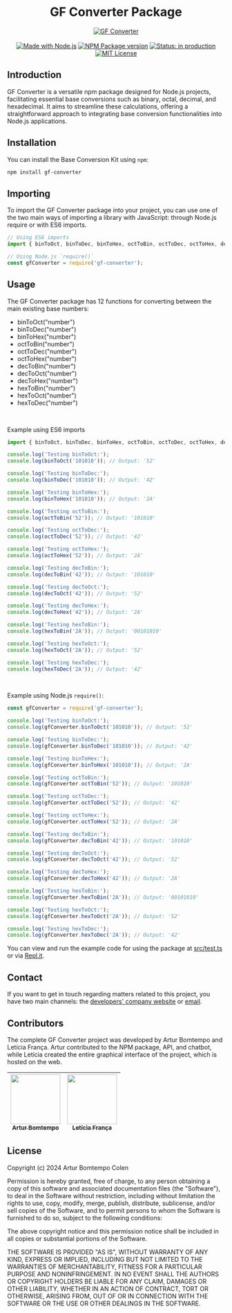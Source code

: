 <div  align="center">
	<h1  align="center">GF Converter Package</h1>
	<a  href="https://gf-converter.vercel.app/" target="_blank">
		<img  src="https://github.com/ArturColen/GF-Converter-Package/assets/96635074/80172072-90f4-4dbf-9295-bb3e6d81c165" alt="GF Converter">
	</a>
</div>
<br>
<div align="center">
    <a href="https://github.com/nodejs" target="_blank"><img src="https://img.shields.io/badge/made_with-Node.js-green" alt="Made with Node.js"></a>
    <a href="https://github.com/ArturColen/GF-Converter-Package" target="_blank"><img src="https://img.shields.io/badge/npm_package-v1.0.1-blue" alt="NPM Package version"></a>
    <a href="https://gf-converter.vercel.app/" target="_blank"><img src="https://img.shields.io/badge/status-in_production-yellow" alt="Status: in production"></a>
    <a href="https://github.com/ArturColen/GF-Converter-Package/blob/main/LICENSE.md" target="_blank"><img src="https://img.shields.io/badge/license-MIT-red" alt="MIT License"></a>
</div>

## Introduction
GF Converter is a versatile npm package designed for Node.js projects, facilitating essential base conversions such as binary, octal, decimal, and hexadecimal. It aims to streamline these calculations, offering a straightforward approach to integrating base conversion functionalities into Node.js applications.

## Installation
You can install the Base Conversion Kit using `npm`:

```bash
npm install gf-converter
 ```

## Importing
To import the GF Converter package into your project, you can use one of the two main ways of importing a library with JavaScript: through Node.js require or with ES6 imports.

```javascript
// Using ES6 imports
import { binToOct, binToDec, binToHex, octToBin, octToDec, octToHex, decToBin, decToOct, decToHex, hexToBin, hexToOct, hexToDec } from 'gf-converter';

// Using Node.js `require()`
const gfConverter = require('gf-converter');
```

## Usage
The GF Converter package has 12 functions for converting between the main existing base numbers:
* binToOct("number")
* binToDec("number")
* binToHex("number")
* octToBin("number")
* octToDec("number")
* octToHex("number")
* decToBin("number")
* decToOct("number")
* decToHex("number")
* hexToBin("number")
* hexToOct("number")
* hexToDec("number")

<br>

Example using ES6 imports
```javascript
import { binToOct, binToDec, binToHex, octToBin, octToDec, octToHex, decToBin, decToOct, decToHex, hexToBin, hexToOct, hexToDec } from 'gf-converter';

console.log('Testing binToOct:');
console.log(binToOct('101010')); // Output: '52'

console.log('Testing binToDec:');
console.log(binToDec('101010')); // Output: '42'

console.log('Testing binToHex:');
console.log(binToHex('101010')); // Output: '2A'

console.log('Testing octToBin:');
console.log(octToBin('52')); // Output: '101010'

console.log('Testing octToDec:');
console.log(octToDec('52')); // Output: '42'

console.log('Testing octToHex:');
console.log(octToHex('52')); // Output: '2A'

console.log('Testing decToBin:');
console.log(decToBin('42')); // Output: '101010'

console.log('Testing decToOct:');
console.log(decToOct('42')); // Output: '52'

console.log('Testing decToHex:');
console.log(decToHex('42')); // Output: '2A'

console.log('Testing hexToBin:');
console.log(hexToBin('2A')); // Output: '00101010'

console.log('Testing hexToOct:');
console.log(hexToOct('2A')); // Output: '52'

console.log('Testing hexToDec:');
console.log(hexToDec('2A')); // Output: '42'
```

<br>

Example using Node.js `require()`:
```javascript
const gfConverter = require('gf-converter');

console.log('Testing binToOct:');
console.log(gfConverter.binToOct('101010')); // Output: '52'

console.log('Testing binToDec:');
console.log(gfConverter.binToDec('101010')); // Output: '42'

console.log('Testing binToHex:');
console.log(gfConverter.binToHex('101010')); // Output: '2A'

console.log('Testing octToBin:');
console.log(gfConverter.octToBin('52')); // Output: '101010'

console.log('Testing octToDec:');
console.log(gfConverter.octToDec('52')); // Output: '42'

console.log('Testing octToHex:');
console.log(gfConverter.octToHex('52')); // Output: '2A'

console.log('Testing decToBin:');
console.log(gfConverter.decToBin('42')); // Output: '101010'

console.log('Testing decToOct:');
console.log(gfConverter.decToOct('42')); // Output: '52'

console.log('Testing decToHex:');
console.log(gfConverter.decToHex('42')); // Output: '2A'

console.log('Testing hexToBin:');
console.log(gfConverter.hexToBin('2A')); // Output: '00101010'

console.log('Testing hexToOct:');
console.log(gfConverter.hexToOct('2A')); // Output: '52'

console.log('Testing hexToDec:');
console.log(gfConverter.hexToDec('2A')); // Output: '42'
```

You can view and run the example code for using the package at [src/test.ts](https://github.com/ArturColen/GF-Converter-Package/blob/main/src/test.ts) or via [Repl.it](https://replit.com/@ArturColen/GFConverterTest).

## Contact
If you want to get in touch regarding matters related to this project, you have two main channels: the [developers' company website](https://gf-company.vercel.app/) or [email](mailto:arturbcolen@gmail.com).

## Contributors
The complete GF Converter project was developed by Artur Bomtempo and Letícia França. Artur contributed to the NPM package, API, and chatbot, while Letícia created the entire graphical interface of the project, which is hosted on the web.

| [<img loading="lazy" src="https://avatars.githubusercontent.com/u/96635074?v=4" width=115><br><sub>Artur Bomtempo</sub>](https://github.com/ArturColen) |  [<img loading="lazy" src="https://avatars.githubusercontent.com/u/99284224?v=4" width=115><br><sub>Letícia França</sub>](https://github.com/LeticiaSFranca) |
| :---: | :---: |

## License
Copyright (c) 2024 Artur Bomtempo Colen

Permission is hereby granted, free of charge, to any person obtaining a copy
of this software and associated documentation files (the "Software"), to deal
in the Software without restriction, including without limitation the rights
to use, copy, modify, merge, publish, distribute, sublicense, and/or sell
copies of the Software, and to permit persons to whom the Software is
furnished to do so, subject to the following conditions:

The above copyright notice and this permission notice shall be included in all
copies or substantial portions of the Software.

THE SOFTWARE IS PROVIDED "AS IS", WITHOUT WARRANTY OF ANY KIND, EXPRESS OR
IMPLIED, INCLUDING BUT NOT LIMITED TO THE WARRANTIES OF MERCHANTABILITY,
FITNESS FOR A PARTICULAR PURPOSE AND NONINFRINGEMENT. IN NO EVENT SHALL THE
AUTHORS OR COPYRIGHT HOLDERS BE LIABLE FOR ANY CLAIM, DAMAGES OR OTHER
LIABILITY, WHETHER IN AN ACTION OF CONTRACT, TORT OR OTHERWISE, ARISING FROM,
OUT OF OR IN CONNECTION WITH THE SOFTWARE OR THE USE OR OTHER DEALINGS IN THE
SOFTWARE.